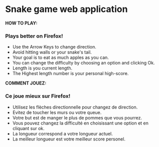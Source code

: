 # Snake game web application

**HOW TO PLAY:**

### Plays better on Firefox!

- Use the Arrow Keys to change direction.
- Avoid hitting walls or your snake's tail.
- Your goal is to eat as much apples as you can.
- You can change the difficulty by choosing an option and clicking Ok.
- Length is you current length.
- The Highest length number is your personal high-score.

**COMMENT JOUEZ:**

### Ce joue mieux sur Firefox!

- Utilisez les flèches directionnelle pour changez de direction.
- Evitez de toucher les murs ou votre queue.
- Votre but est de manger le plus de pommes que vous pourrez.
- Vous pouvez changez la difficulté en choisissant une option et en cliquant sur ok.
- La longueur correspond a votre longueur actuel.
- La meilleur longueur est votre meilleur score personel.
